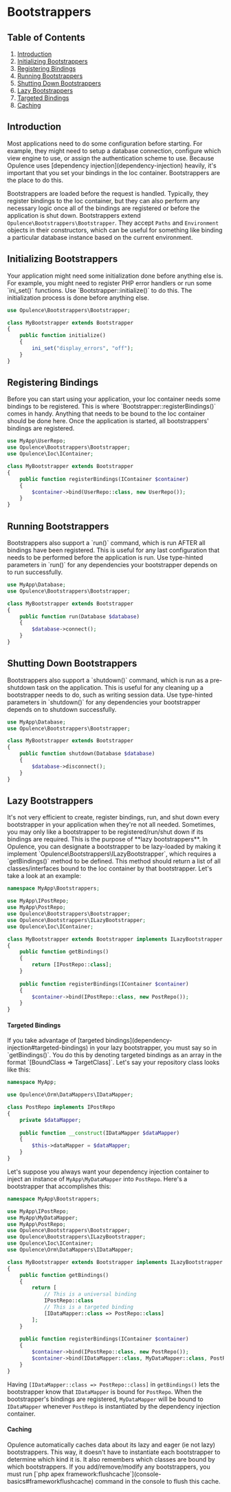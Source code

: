 # Bootstrappers

## Table of Contents
1. [Introduction](#introduction)
2. [Initializing Bootstrappers](#initializing-bootstrappers)
3. [Registering Bindings](#registering-bindings)
4. [Running Bootstrappers](#running-bootstrappers)
5. [Shutting Down Bootstrappers](#bootstrapper-shutdown)
6. [Lazy Bootstrappers](#lazy-bootstrappers)
  1. [Targeted Bindings](#targeted-bindings)
  2. [Caching](#bootstrapper-caching)

<h2 id="introduction">Introduction</h2>
Most applications need to do some configuration before starting.  For example, they might need to setup a database connection, configure which view engine to use, or assign the authentication scheme to use.  Because Opulence uses [dependency injection](dependency-injection) heavily, it's important that you set your bindings in the Ioc container.  Bootstrappers are the place to do this.
  
Bootstrappers are loaded before the request is handled.  Typically, they register bindings to the Ioc container, but they can also perform any necessary logic once all of the bindings are registered or before the application is shut down.  Bootstrappers extend `Opulence\Bootstrappers\Bootstrapper`.  They accept `Paths` and `Environment` objects in their constructors, which can be useful for something like binding a particular database instance based on the current environment.

<h2 id="initializing-bootstrappers">Initializing Bootstrappers</h2>
Your application might need some initialization done before anything else is.  For example, you might need to register PHP error handlers or run some `ini_set()` functions.  Use `Bootstrapper::initialize()` to do this.  The initialization process is done before anything else.

```php
use Opulence\Bootstrappers\Bootstrapper;

class MyBootstrapper extends Bootstrapper
{
    public function initialize()
    {
        ini_set("display_errors", "off");
    }
}
```

<h2 id="registering-bindings">Registering Bindings</h2>
Before you can start using your application, your Ioc container needs some bindings to be registered.  This is where `Bootstrapper::registerBindings()` comes in handy.  Anything that needs to be bound to the Ioc container should be done here.  Once the application is started, all bootstrappers' bindings are registered.

```php
use MyApp\UserRepo;
use Opulence\Bootstrappers\Bootstrapper;
use Opulence\Ioc\IContainer;

class MyBootstrapper extends Bootstrapper
{
    public function registerBindings(IContainer $container)
    {
        $container->bind(UserRepo::class, new UserRepo());
    }
}
```

<h2 id="running-bootstrappers">Running Bootstrappers</h2>
Bootstrappers also support a `run()` command, which is run AFTER all bindings have been registered.  This is useful for any last configuration that needs to be performed before the application is run.  Use type-hinted parameters in `run()` for any dependencies your bootstrapper depends on to run successfully.

```php
use MyApp\Database;
use Opulence\Bootstrappers\Bootstrapper;

class MyBootstrapper extends Bootstrapper
{
    public function run(Database $database)
    {
        $database->connect();
    }
}
```

<h2 id="bootstrapper-shutdown">Shutting Down Bootstrappers</h2>
Bootstrappers also support a `shutdown()` command, which is run as a pre-shutdown task on the application.  This is useful for any cleaning up a bootstrapper needs to do, such as writing session data.  Use type-hinted parameters in `shutdown()` for any dependencies your bootstrapper depends on to shutdown successfully.

```php
use MyApp\Database;
use Opulence\Bootstrappers\Bootstrapper;

class MyBootstrapper extends Bootstrapper
{
    public function shutdown(Database $database)
    {
        $database->disconnect();
    }
}
```

<h2 id="lazy-bootstrappers">Lazy Bootstrappers</h2>
It's not very efficient to create, register bindings, run, and shut down every bootstrapper in your application when they're not all needed.  Sometimes, you may only like a bootstrapper to be registered/run/shut down if its bindings are required.  This is the purpose of **lazy bootstrappers**.  In Opulence, you can designate a bootstrapper to be lazy-loaded by making it implement `Opulence\Bootstrappers\ILazyBootstrapper`, which requires a `getBindings()` method to be defined.  This method should return a list of all classes/interfaces bound to the Ioc container by that bootstrapper.  Let's take a look at an example:

```php
namespace MyApp\Bootstrappers;

use MyApp\IPostRepo;
use MyApp\PostRepo;
use Opulence\Bootstrappers\Bootstrapper;
use Opulence\Bootstrappers\ILazyBootstrapper;
use Opulence\Ioc\IContainer;

class MyBootstrapper extends Bootstrapper implements ILazyBootstrapper
{
    public function getBindings()
    {
        return [IPostRepo::class];
    }
    
    public function registerBindings(IContainer $container)
    {
        $container->bind(IPostRepo::class, new PostRepo());
    }
}
```

<h4 id="targeted-bindings">Targeted Bindings</h4>
If you take advantage of [targeted bindings](dependency-injection#targeted-bindings) in your lazy bootstrapper, you must say so in `getBindings()`.  You do this by denoting targeted bindings as an array in the format `[BoundClass => TargetClass]`.  Let's say your repository class looks like this:

```php
namespace MyApp;

use Opulence\Orm\DataMappers\IDataMapper;

class PostRepo implements IPostRepo
{
    private $dataMapper;
    
    public function __construct(IDataMapper $dataMapper)
    {
        $this->dataMapper = $dataMapper;
    }
}
```

Let's suppose you always want your dependency injection container to inject an instance of `MyApp\MyDataMapper` into `PostRepo`.  Here's a bootstrapper that accomplishes this:

```php
namespace MyApp\Bootstrappers;

use MyApp\IPostRepo;
use MyApp\MyDataMapper;
use MyApp\PostRepo;
use Opulence\Bootstrappers\Bootstrapper;
use Opulence\Bootstrappers\ILazyBootstrapper;
use Opulence\Ioc\IContainer;
use Opulence\Orm\DataMappers\IDataMapper;

class MyBootstrapper extends Bootstrapper implements ILazyBootstrapper
{
    public function getBindings()
    {
        return [
            // This is a universal binding
            IPostRepo::class            
            // This is a targeted binding
            [IDataMapper::class => PostRepo::class]
        ];
    }
    
    public function registerBindings(IContainer $container)
    {
        $container->bind(IPostRepo::class, new PostRepo());
        $container->bind(IDataMapper::class, MyDataMapper::class, PostRepo::class);
    }
}
```

Having `[IDataMapper::class => PostRepo::class]` in `getBindings()` lets the bootstrapper know that `IDataMapper` is bound for `PostRepo`.  When the bootstrapper's bindings are registered, `MyDataMapper` will be bound to `IDataMapper` whenever `PostRepo` is instantiated by the dependency injection container.

<h4 id="bootstrapper-caching">Caching</h4>
Opulence automatically caches data about its lazy and eager (ie not lazy) bootstrappers.  This way, it doesn't have to instantiate each bootstrapper to determine which kind it is.  It also remembers which classes are bound by which bootstrappers.  If you add/remove/modify any bootstrappers, you must run [`php apex framework:flushcache`](console-basics#frameworkflushcache) command in the console to flush this cache.